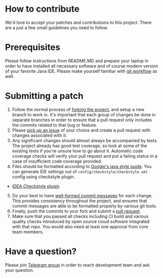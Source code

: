 # How to contribute
We'd love to accept your patches and contributions to this project. There are a just a few small guidelines you need to follow.

# Prerequisites
Please follow instructions from README.MD and prepare your laptop in order to have installed all necessary software and of course modern version of your favorite Java IDE. Please make yourself familiar with [git workflow](https://www.atlassian.com/git/tutorials/comparing-workflows/gitflow-workflow) as well.

# Submitting a patch
1. Follow the normal process of [forking the project](https://help.github.com/articles/fork-a-repo), and setup a new branch to work in. It's important that each group of changes be done in separate branches in order to ensure that a pull request only includes the commits related to that bug or feature.
2. Please [pick up an issue](http://bit.ly/2FX6rzj) of your choice and create a pull request with changes associated with it.
3. Any significant changes should almost always be accompanied by tests. The project already has good test coverage, so look at some of the existing tests if you're unsure how to go about it. Automatic code coverage checks will verify your pull request and put a failing status in a case of insufficient code coverage provided.
4. Files should be formatted according to [Google's java style guide](https://google.github.io/styleguide/javaguide.html). You can generate IDE settings out of `config/checkstyle/checkstyle.xml` config using checkstyle plugin.
- [IDEA Checkstyle plugin](https://plugins.jetbrains.com/plugin/1065-checkstyle-idea/)
5. Do your best to have [well-formed commit messages](http://tbaggery.com/2008/04/19/a-note-about-git-commit-messages.html) for each change. This provides consistency throughout the project, and ensures that commit messages are able to be formatted properly by various git tools.
6. Finally, push the commits to your fork and submit a [pull request](https://help.github.com/articles/creating-a-pull-request).
7. Make sure that you passed all checks including CI build and various quality checks introduced by open source cloud software integrated with that repo. You would also need at least one approval from core team members.

# Have a question?
Please join [Telegram group](https://t.me/vaadin_showcase_group) in order to reach development team and ask your question.

